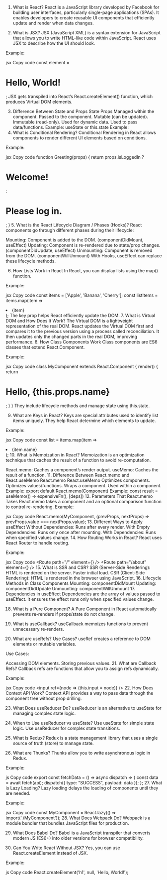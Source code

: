 1. What is React?
React is a JavaScript library developed by Facebook for building user interfaces, particularly single-page applications (SPAs). It enables developers to create reusable UI components that efficiently update and render when data changes.

2. What is JSX?
JSX (JavaScript XML) is a syntax extension for JavaScript that allows you to write HTML-like code within JavaScript. React uses JSX to describe how the UI should look.

Example:

jsx
Copy code
const element = <h1>Hello, World!</h1>;
JSX gets transpiled into React’s React.createElement() function, which produces Virtual DOM elements.

3. Difference Between State and Props
State	Props
Managed within the component.	Passed to the component.
Mutable (can be updated).	Immutable (read-only).
Used for dynamic data.	Used to pass data/functions.
Example: useState or this.state	Example: <Child data={value} />
4. What is Conditional Rendering?
Conditional Rendering in React allows components to render different UI elements based on conditions.

Example:

jsx
Copy code
function Greeting(props) {
  return props.isLoggedIn ? <h1>Welcome!</h1> : <h1>Please log in.</h1>;
}
5. What is the React Lifecycle Diagram / Phases (Hooks)?
React components go through different phases during their lifecycle:

Mounting: Component is added to the DOM. (componentDidMount, useEffect)
Updating: Component is re-rendered due to state/prop changes. (componentDidUpdate, useEffect)
Unmounting: Component is removed from the DOM. (componentWillUnmount)
With Hooks, useEffect can replace these lifecycle methods.

6. How Lists Work in React
In React, you can display lists using the map() function.

Example:

jsx
Copy code
const items = ['Apple', 'Banana', 'Cherry'];
const listItems = items.map(item => <li key={item}>{item}</li>);
The key prop helps React efficiently update the DOM.
7. What is Virtual DOM and How Does It Work?
The Virtual DOM is a lightweight representation of the real DOM.
React updates the Virtual DOM first and compares it to the previous version using a process called reconciliation.
It then updates only the changed parts in the real DOM, improving performance.
8. How Class Components Work
Class components are ES6 classes that extend React.Component.

Example:

jsx
Copy code
class MyComponent extends React.Component {
  render() {
    return <h1>Hello, {this.props.name}</h1>;
  }
}
They include lifecycle methods and manage state using this.state.

9. What are Keys in React?
Keys are special attributes used to identify list items uniquely. They help React determine which elements to update.

Example:

jsx
Copy code
const list = items.map(item => <li key={item.id}>{item.name}</li>);
10. What is Memoization in React?
Memoization is an optimization technique that caches the result of a function to avoid re-computation.

React.memo: Caches a component’s render output.
useMemo: Caches the result of a function.
11. Difference Between React.memo and React.useMemo
React.memo	React.useMemo
Optimizes components.	Optimizes values/functions.
Wraps a component.	Used within a component.
Example: export default React.memo(Component)	Example: const result = useMemo(() => expensiveFn(), [deps])
12. Parameters That React.memo Takes
React.memo takes a component and an optional comparison function to control re-rendering.
Example:

jsx
Copy code
React.memo(MyComponent, (prevProps, nextProps) => prevProps.value === nextProps.value);
13. Different Ways to Apply useEffect
Without Dependencies: Runs after every render.
With Empty Dependencies: Runs only once after mounting.
With Dependencies: Runs when specified values change.
14. How Routing Works in React?
React uses React Router to handle routing.

Example:

jsx
Copy code
<BrowserRouter>
  <Routes>
    <Route path="/" element={<Home />} />
    <Route path="/about" element={<About />} />
  </Routes>
</BrowserRouter>
15. What is SSR and CSR?
SSR (Server-Side Rendering): HTML is rendered on the server. Faster initial load.
CSR (Client-Side Rendering): HTML is rendered in the browser using JavaScript.
16. Lifecycle Methods in Class Components
Mounting: componentDidMount
Updating: componentDidUpdate
Unmounting: componentWillUnmount
17. Dependencies in useEffect
Dependencies are the array of values passed to useEffect. It ensures the effect runs only when specified values change.

18. What is a Pure Component?
A Pure Component in React automatically prevents re-renders if props/state do not change.

19. What is useCallback?
useCallback memoizes functions to prevent unnecessary re-renders.

20. What are useRefs? Use Cases?
useRef creates a reference to DOM elements or mutable variables.

Use Cases:

Accessing DOM elements.
Storing previous values.
21. What are Callback Refs?
Callback refs are functions that allow you to assign refs dynamically.

Example:

jsx
Copy code
<input ref={node => (this.input = node)} />
22. How Does Context API Work?
Context API provides a way to pass data through the component tree without prop drilling.

23. What Does useReducer Do?
useReducer is an alternative to useState for managing complex state logic.

24. When to Use useReducer vs useState?
Use useState for simple state logic.
Use useReducer for complex state transitions.
25. What is Redux?
Redux is a state management library that uses a single source of truth (store) to manage state.

26. What are Thunks?
Thunks allow you to write asynchronous logic in Redux.

Example:

js
Copy code
export const fetchData = () => async dispatch => {
  const data = await fetch(api);
  dispatch({ type: "SUCCESS", payload: data });
};
27. What is Lazy Loading?
Lazy loading delays the loading of components until they are needed.

Example:

jsx
Copy code
const MyComponent = React.lazy(() => import('./MyComponent'));
28. What Does Webpack Do?
Webpack is a module bundler that bundles JavaScript files for production.

29. What Does Babel Do?
Babel is a JavaScript transpiler that converts modern JS (ES6+) into older versions for browser compatibility.

30. Can You Write React Without JSX?
Yes, you can use React.createElement instead of JSX.

Example:

js
Copy code
React.createElement('h1', null, 'Hello, World!');